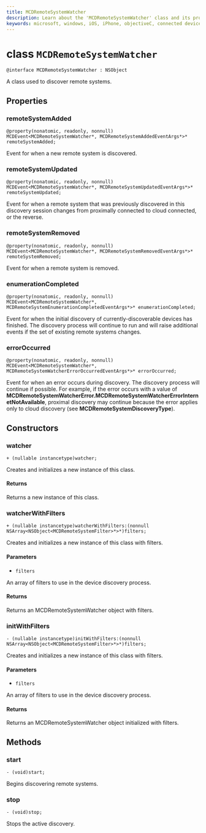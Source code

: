 ```yaml
---
title: MCDRemoteSystemWatcher
description: Learn about the 'MCDRemoteSystemWatcher' class and its properties. This class is used to discover remote systems.
keywords: microsoft, windows, iOS, iPhone, objectiveC, connected devices, Project Rome
---
```


# class `MCDRemoteSystemWatcher`

```
@interface MCDRemoteSystemWatcher : NSObject
```

A class used to discover remote systems. 

## Properties

### remoteSystemAdded
```
@property(nonatomic, readonly, nonnull) MCDEvent<MCDRemoteSystemWatcher*, MCDRemoteSystemAddedEventArgs*>* remoteSystemAdded;
```

Event for when a new remote system is discovered.

### remoteSystemUpdated
```
@property(nonatomic, readonly, nonnull) MCDEvent<MCDRemoteSystemWatcher*, MCDRemoteSystemUpdatedEventArgs*>* remoteSystemUpdated;
```

Event for when a remote system that was previously discovered in this discovery session changes from proximally
connected to cloud connected, or the reverse. 

### remoteSystemRemoved
```
@property(nonatomic, readonly, nonnull) MCDEvent<MCDRemoteSystemWatcher*, MCDRemoteSystemRemovedEventArgs*>* remoteSystemRemoved;
```

Event for when a remote system is removed. 

### enumerationCompleted
```
@property(nonatomic, readonly, nonnull) MCDEvent<MCDRemoteSystemWatcher*,  MCDRemoteSystemEnumerationCompletedEventArgs*>* enumerationCompleted;
```

Event for when the initial discovery of currently-discoverable devices has finished.  The discovery process will continue to run and will raise additional events if the set of existing remote systems changes.

### errorOccurred
```
@property(nonatomic, readonly, nonnull) MCDEvent<MCDRemoteSystemWatcher*,  MCDRemoteSystemWatcherErrorOccurredEventArgs*>* errorOccurred;
```

Event for when an error occurs during discovery. The discovery process will continue if possible. For example, if the error
occurs with a value of **MCDRemoteSystemWatcherError.MCDRemoteSystemWatcherErrorInternetNotAvailable**, proximal discovery
may continue because the error applies only to cloud discovery (see **MCDRemoteSystemDiscoveryType**).

## Constructors

### watcher
```
+ (nullable instancetype)watcher;
```

Creates and initializes a new instance of this class.

#### Returns 
Returns a new instance of this class.

### watcherWithFilters
```
+ (nullable instancetype)watcherWithFilters:(nonnull NSArray<NSObject<MCDRemoteSystemFilter>*>*)filters;
```

Creates and initializes a new instance of this class with filters.

#### Parameters 
* `filters` 

An array of filters to use in the device discovery process.

#### Returns 
Returns an MCDRemoteSystemWatcher object with filters.

### initWithFilters
```
- (nullable instancetype)initWithFilters:(nonnull NSArray<NSObject<MCDRemoteSystemFilter>*>*)filters;
```

Creates and initializes a new instance of this class with filters.

#### Parameters 
* `filters` 

An array of filters to use in the device discovery process.

#### Returns 
Returns an MCDRemoteSystemWatcher object initialized with filters.

## Methods

### start
`- (void)start;`

Begins discovering remote systems.

### stop
`- (void)stop;` 

Stops the active discovery.
